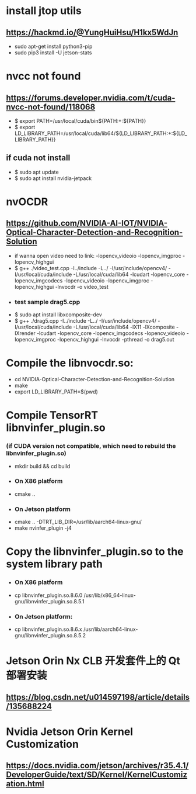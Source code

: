# install jtop utils
## https://hackmd.io/@YungHuiHsu/H1kx5WdJn
 - sudo apt-get install python3-pip
 - sudo pip3 install -U jetson-stats


# nvcc not found
## https://forums.developer.nvidia.com/t/cuda-nvcc-not-found/118068
 - $ export PATH=/usr/local/cuda/bin${PATH:+:${PATH}}
 - $ export LD_LIBRARY_PATH=/usr/local/cuda/lib64/${LD_LIBRARY_PATH:+:${LD_LIBRARY_PATH}}
## if cuda not install
 - $ sudo apt update
 - $ sudo apt install nvidia-jetpack

# nvOCDR
## https://github.com/NVIDIA-AI-IOT/NVIDIA-Optical-Character-Detection-and-Recognition-Solution
 - if wanna open video need to link: -lopencv_videoio -lopencv_imgproc -lopencv_highgui
 - $ g++ ./video_test.cpp -I../include -L../ -I/usr/include/opencv4/ -I/usr/local/cuda/include -L/usr/local/cuda/lib64 -lcudart -lopencv_core -lopencv_imgcodecs -lopencv_videoio -lopencv_imgproc -lopencv_highgui -lnvocdr -o video_test
 - ### test sample drag5.cpp
 - $ sudo apt install libxcomposite-dev
 - $ g++ ./drag5.cpp -I../include -L../ -I/usr/include/opencv4/ -I/usr/local/cuda/include -L/usr/local/cuda/lib64 -lX11 -lXcomposite -lXrender -lcudart -lopencv_core -lopencv_imgcodecs -lopencv_videoio -lopencv_imgproc -lopencv_highgui -lnvocdr -pthread -o drag5.out
# Compile the libnvocdr.so:
 - cd NVIDIA-Optical-Character-Detection-and-Recognition-Solution
 - make
 - export LD_LIBRARY_PATH=$(pwd)
# Compile TensorRT libnvinfer_plugin.so 
 ### (if CUDA version not compatible, which need to rebuild the libnvinfer_plugin.so)
 - mkdir build && cd build
 - ### On X86 platform
 - cmake .. 
 - ### On Jetson platform
 - cmake .. -DTRT_LIB_DIR=/usr/lib/aarch64-linux-gnu/
 - make nvinfer_plugin -j4
# Copy the libnvinfer_plugin.so to the system library path
 - ### On X86 platform
 - cp libnvinfer_plugin.so.8.6.0 /usr/lib/x86_64-linux-gnu/libnvinfer_plugin.so.8.5.1
 - ### On Jetson platform:
 - cp libnvinfer_plugin.so.8.6.x /usr/lib/aarch64-linux-gnu/libnvinfer_plugin.so.8.5.2

# Jetson Orin Nx CLB 开发套件上的 Qt 部署安装
## https://blog.csdn.net/u014597198/article/details/135688224

# Nvidia Jetson Orin Kernel Customization 
## https://docs.nvidia.com/jetson/archives/r35.4.1/DeveloperGuide/text/SD/Kernel/KernelCustomization.html
